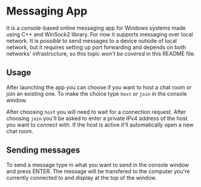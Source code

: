 # Messaging App
It is a console-based online messaging app for Windows systems made using C++ and WinSock2 library. For now it supports messaging over local network. It is _possible_ to send messages to a device outside of local network, but it requires setting up port forwarding and depends on both networks' infrastructure, so this topic *won't be covered* in this README file.

## Usage
After launching the app you can choose if you want to host a chat room or join an existing one. To make the choice type `host` or `join` in the console window.

After choosing `host` you will need to wait for a connection request.
After choosing `join` you'll be asked to enter a private IPv4 address of the host you want to connect with. If the host is active it'll automatically open a new chat room.

## Sending messages
To send a message type in what you want to send in the console window and press ENTER. The message will be transfered to the computer you're currently connected to and display at the top of the window.
